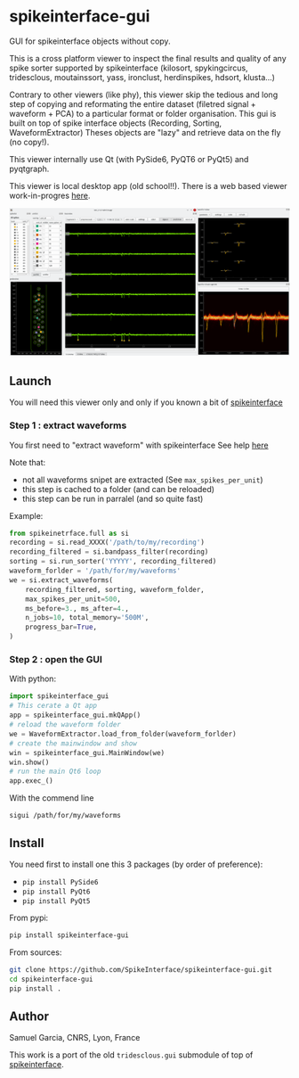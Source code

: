 # spikeinterface-gui

GUI for spikeinterface objects without copy.

This is a cross platform viewer to inspect the final results
and quality of any spike sorter supported by spikeinterface 
(kilosort, spykingcircus, tridesclous, moutainssort, yass, ironclust, herdinspikes, hdsort, klusta...)

Contrary to other viewers (like  phy), this viewer skip the tedious and long step of
copying and reformating the entire dataset (filetred signal + waveform + PCA) to a particular
format or folder organisation. This gui is built on top of spike interface objects
(Recording, Sorting, WaveformExtractor)
Theses objects are "lazy" and retrieve data on the fly (no copy!).

This viewer internally use Qt (with PySide6, PyQT6 or PyQt5) and pyqtgraph.

This viewer is local desktop app (old school!!).
There is a web based viewer work-in-progres [here](https://github.com/magland/sortingview).

![screenshot](screenshot.png)

## Launch

You will need this viewer only and only if you known a bit of [spikeinterface](https://spikeinterface.readthedocs.io/)

### Step 1 : extract waveforms

You first need to "extract waveform" with spikeinterface
See help [here](https://spikeinterface.readthedocs.io/en/latest/modules/core/plot_4_waveform_extractor.html#sphx-glr-modules-core-plot-4-waveform-extractor-py)

Note that:
  * not all waveforms snipet are extracted (See `max_spikes_per_unit`)
  * this step is cached to a folder (and can be reloaded)
  * this step can be run in parralel (and so quite fast)

  
Example:

```python
from spikeinetrface.full as si
recording = si.read_XXXX('/path/to/my/recording')
recording_filtered = si.bandpass_filter(recording)
sorting = si.run_sorter('YYYYY', recording_filtered)
waveform_forlder = '/path/for/my/waveforms'
we = si.extract_waveforms(
    recording_filtered, sorting, waveform_folder,
    max_spikes_per_unit=500,
    ms_before=3., ms_after=4.,
    n_jobs=10, total_memory='500M',
    progress_bar=True,
)
```

### Step 2 : open the GUI

With python:

```python
import spikeinterface_gui
# This cerate a Qt app
app = spikeinterface_gui.mkQApp() 
# reload the waveform folder
we = WaveformExtractor.load_from_folder(waveform_forlder)
# create the mainwindow and show
win = spikeinterface_gui.MainWindow(we)
win.show()
# run the main Qt6 loop
app.exec_()
```

With the commend line

```
sigui /path/for/my/waveforms
```


## Install

You need first to install one this 3 packages (by order of preference):
  * `pip install PySide6`
  * `pip install PyQt6`
  * `pip install PyQt5`


From pypi:

```bash
pip install spikeinterface-gui
```

From sources:

```bash
git clone https://github.com/SpikeInterface/spikeinterface-gui.git
cd spikeinterface-gui
pip install .
```

## Author

Samuel Garcia, CNRS, Lyon, France

This work is a port of the old `tridesclous.gui` submodule of top of
[spikeinterface](https://github.com/SpikeInterface/spikeinterface).
